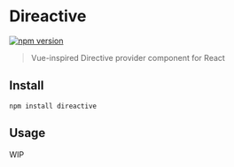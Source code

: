 # Direactive

[![npm version](https://badge.fury.io/js/direactive.svg)](https://badge.fury.io/js/direactive)

> Vue-inspired Directive provider component for React

## Install

`npm install direactive`

## Usage

WIP